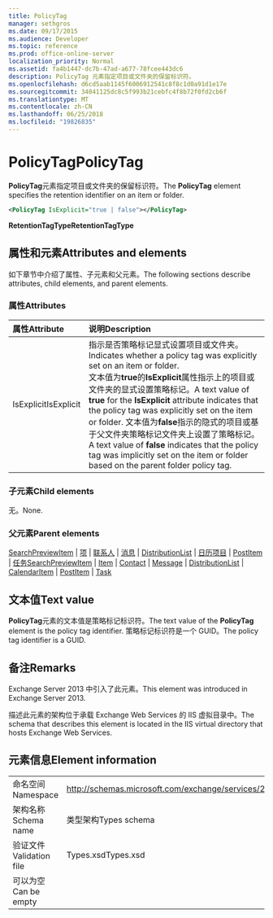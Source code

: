 ```yaml
---
title: PolicyTag
manager: sethgros
ms.date: 09/17/2015
ms.audience: Developer
ms.topic: reference
ms.prod: office-online-server
localization_priority: Normal
ms.assetid: fa4b1447-dc7b-47ad-a677-78fcee443dc6
description: PolicyTag 元素指定项目或文件夹的保留标识符。
ms.openlocfilehash: d6cd5aab1145f6006912541c8f8c1d0a91d1e17e
ms.sourcegitcommit: 34041125dc8c5f993b21cebfc4f8b72f0fd2cb6f
ms.translationtype: MT
ms.contentlocale: zh-CN
ms.lasthandoff: 06/25/2018
ms.locfileid: "19826835"
---
```

# <a name="policytag"></a><span data-ttu-id="85735-103">PolicyTag</span><span class="sxs-lookup"><span data-stu-id="85735-103">PolicyTag</span></span>

<span data-ttu-id="85735-104">**PolicyTag**元素指定项目或文件夹的保留标识符。</span><span class="sxs-lookup"><span data-stu-id="85735-104">The **PolicyTag** element specifies the retention identifier on an item or folder.</span></span> 
  
```xml
<PolicyTag IsExplicit="true | false"></PolicyTag>
```

 <span data-ttu-id="85735-105">**RetentionTagType**</span><span class="sxs-lookup"><span data-stu-id="85735-105">**RetentionTagType**</span></span>
## <a name="attributes-and-elements"></a><span data-ttu-id="85735-106">属性和元素</span><span class="sxs-lookup"><span data-stu-id="85735-106">Attributes and elements</span></span>

<span data-ttu-id="85735-107">如下章节中介绍了属性、子元素和父元素。</span><span class="sxs-lookup"><span data-stu-id="85735-107">The following sections describe attributes, child elements, and parent elements.</span></span>
  
### <a name="attributes"></a><span data-ttu-id="85735-108">属性</span><span class="sxs-lookup"><span data-stu-id="85735-108">Attributes</span></span>

|<span data-ttu-id="85735-109">**属性**</span><span class="sxs-lookup"><span data-stu-id="85735-109">**Attribute**</span></span>|<span data-ttu-id="85735-110">**说明**</span><span class="sxs-lookup"><span data-stu-id="85735-110">**Description**</span></span>|
|:-----|:-----|
|<span data-ttu-id="85735-111">IsExplicit</span><span class="sxs-lookup"><span data-stu-id="85735-111">IsExplicit</span></span>  <br/> |<span data-ttu-id="85735-112">指示是否策略标记显式设置项目或文件夹。</span><span class="sxs-lookup"><span data-stu-id="85735-112">Indicates whether a policy tag was explicitly set on an item or folder.</span></span>  <br/> <span data-ttu-id="85735-113">文本值为**true**的**IsExplicit**属性指示上的项目或文件夹的显式设置策略标记。</span><span class="sxs-lookup"><span data-stu-id="85735-113">A text value of **true** for the **IsExplicit** attribute indicates that the policy tag was explicitly set on the item or folder.</span></span> <span data-ttu-id="85735-114">文本值为**false**指示的隐式的项目或基于父文件夹策略标记文件夹上设置了策略标记。</span><span class="sxs-lookup"><span data-stu-id="85735-114">A text value of **false** indicates that the policy tag was implicitly set on the item or folder based on the parent folder policy tag.</span></span>  <br/> |
   
### <a name="child-elements"></a><span data-ttu-id="85735-115">子元素</span><span class="sxs-lookup"><span data-stu-id="85735-115">Child elements</span></span>

<span data-ttu-id="85735-116">无。</span><span class="sxs-lookup"><span data-stu-id="85735-116">None.</span></span>
  
### <a name="parent-elements"></a><span data-ttu-id="85735-117">父元素</span><span class="sxs-lookup"><span data-stu-id="85735-117">Parent elements</span></span>

<span data-ttu-id="85735-118">[SearchPreviewItem](searchpreviewitem.md) | [项](item.md) | [联系人](contact.md) | [消息](message-ex15websvcsotherref.md) | [DistributionList](distributionlist.md) | [日历项目](calendaritem.md) | [PostItem](postitem.md) | [任务](task.md)</span><span class="sxs-lookup"><span data-stu-id="85735-118">[SearchPreviewItem](searchpreviewitem.md) | [Item](item.md) | [Contact](contact.md) | [Message](message-ex15websvcsotherref.md) | [DistributionList](distributionlist.md) | [CalendarItem](calendaritem.md) | [PostItem](postitem.md) | [Task](task.md)</span></span>
  
## <a name="text-value"></a><span data-ttu-id="85735-119">文本值</span><span class="sxs-lookup"><span data-stu-id="85735-119">Text value</span></span>

<span data-ttu-id="85735-120">**PolicyTag**元素的文本值是策略标记标识符。</span><span class="sxs-lookup"><span data-stu-id="85735-120">The text value of the **PolicyTag** element is the policy tag identifier.</span></span> <span data-ttu-id="85735-121">策略标记标识符是一个 GUID。</span><span class="sxs-lookup"><span data-stu-id="85735-121">The policy tag identifier is a GUID.</span></span> 
  
## <a name="remarks"></a><span data-ttu-id="85735-122">备注</span><span class="sxs-lookup"><span data-stu-id="85735-122">Remarks</span></span>

<span data-ttu-id="85735-123">Exchange Server 2013 中引入了此元素。</span><span class="sxs-lookup"><span data-stu-id="85735-123">This element was introduced in Exchange Server 2013.</span></span>
  
<span data-ttu-id="85735-124">描述此元素的架构位于承载 Exchange Web Services 的 IIS 虚拟目录中。</span><span class="sxs-lookup"><span data-stu-id="85735-124">The schema that describes this element is located in the IIS virtual directory that hosts Exchange Web Services.</span></span>
  
## <a name="element-information"></a><span data-ttu-id="85735-125">元素信息</span><span class="sxs-lookup"><span data-stu-id="85735-125">Element information</span></span>

|||
|:-----|:-----|
|<span data-ttu-id="85735-126">命名空间</span><span class="sxs-lookup"><span data-stu-id="85735-126">Namespace</span></span>  <br/> |http://schemas.microsoft.com/exchange/services/2006/types  <br/> |
|<span data-ttu-id="85735-127">架构名称</span><span class="sxs-lookup"><span data-stu-id="85735-127">Schema name</span></span>  <br/> |<span data-ttu-id="85735-128">类型架构</span><span class="sxs-lookup"><span data-stu-id="85735-128">Types schema</span></span>  <br/> |
|<span data-ttu-id="85735-129">验证文件</span><span class="sxs-lookup"><span data-stu-id="85735-129">Validation file</span></span>  <br/> |<span data-ttu-id="85735-130">Types.xsd</span><span class="sxs-lookup"><span data-stu-id="85735-130">Types.xsd</span></span>  <br/> |
|<span data-ttu-id="85735-131">可以为空</span><span class="sxs-lookup"><span data-stu-id="85735-131">Can be empty</span></span>  <br/> ||
   

